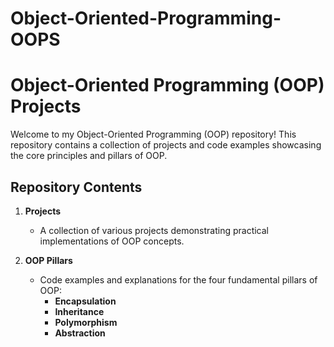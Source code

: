 # Object-Oriented-Programming-OOPS
# Object-Oriented Programming (OOP) Projects

Welcome to my Object-Oriented Programming (OOP) repository! This repository contains a collection of projects and code examples showcasing the core principles and pillars of OOP.

## Repository Contents

1. **Projects**
   - A collection of various projects demonstrating practical implementations of OOP concepts.

2. **OOP Pillars**
   - Code examples and explanations for the four fundamental pillars of OOP:
     - **Encapsulation**
     - **Inheritance**
     - **Polymorphism**
     - **Abstraction**
